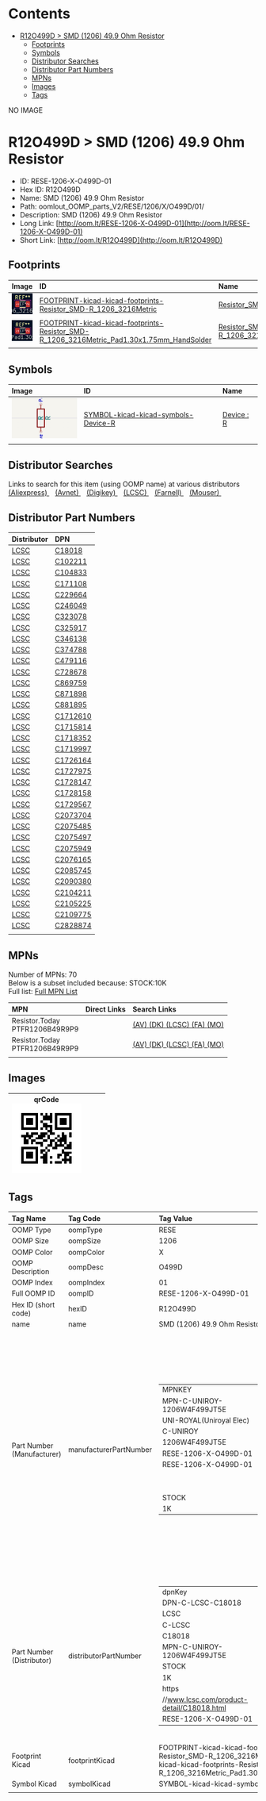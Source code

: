 



Contents
========

* [R12O499D > SMD (1206) 49.9 Ohm Resistor](#r12o499d--smd-1206-499-ohm-resistor)
	* [Footprints](#footprints)
	* [Symbols](#symbols)
	* [Distributor Searches](#distributor-searches)
	* [Distributor Part Numbers](#distributor-part-numbers)
	* [MPNs](#mpns)
	* [Images](#images)
	* [Tags](#tags)
  
NO IMAGE  
# R12O499D > SMD (1206) 49.9 Ohm Resistor

- ID: RESE-1206-X-O499D-01
- Hex ID: R12O499D
- Name: SMD (1206) 49.9 Ohm Resistor
- Path: oomlout_OOMP_parts_V2/RESE/1206/X/O499D/01/
- Description: SMD (1206) 49.9 Ohm Resistor
- Long Link: [http://oom.lt/RESE-1206-X-O499D-01](http://oom.lt/RESE-1206-X-O499D-01)
- Short Link: [http://oom.lt/R12O499D](http://oom.lt/R12O499D)

## Footprints
  

|Image|ID|Name|
| :--- | :--- | :--- |
|[![](https://raw.githubusercontent.com/oomlout/oomlout_OOMP_eda_V2/main/FOOTPRINT/kicad/kicad-footprints/Resistor_SMD/R_1206_3216Metric/image_140.png)](https://github.com/oomlout/oomlout_OOMP_eda_V2/tree/main/FOOTPRINT/kicad/kicad-footprints/Resistor_SMD/R_1206_3216Metric/)|[FOOTPRINT-kicad-kicad-footprints-Resistor_SMD-R_1206_3216Metric](https://github.com/oomlout/oomlout_OOMP_eda_V2/tree/main/FOOTPRINT/kicad/kicad-footprints/Resistor_SMD/R_1206_3216Metric/)|[Resistor_SMD : R_1206_3216Metric](https://github.com/oomlout/oomlout_OOMP_eda_V2/tree/main/FOOTPRINT/kicad/kicad-footprints/Resistor_SMD/R_1206_3216Metric/)|
|[![](https://raw.githubusercontent.com/oomlout/oomlout_OOMP_eda_V2/main/FOOTPRINT/kicad/kicad-footprints/Resistor_SMD/R_1206_3216Metric_Pad1.30x1.75mm_HandSolder/image_140.png)](https://github.com/oomlout/oomlout_OOMP_eda_V2/tree/main/FOOTPRINT/kicad/kicad-footprints/Resistor_SMD/R_1206_3216Metric_Pad1.30x1.75mm_HandSolder/)|[FOOTPRINT-kicad-kicad-footprints-Resistor_SMD-R_1206_3216Metric_Pad1.30x1.75mm_HandSolder](https://github.com/oomlout/oomlout_OOMP_eda_V2/tree/main/FOOTPRINT/kicad/kicad-footprints/Resistor_SMD/R_1206_3216Metric_Pad1.30x1.75mm_HandSolder/)|[Resistor_SMD : R_1206_3216Metric_Pad1.30x1.75mm_HandSolder](https://github.com/oomlout/oomlout_OOMP_eda_V2/tree/main/FOOTPRINT/kicad/kicad-footprints/Resistor_SMD/R_1206_3216Metric_Pad1.30x1.75mm_HandSolder/)|
||||

## Symbols
  

|Image|ID|Name|
| :--- | :--- | :--- |
|[![](https://raw.githubusercontent.com/oomlout/oomlout_OOMP_eda_V2/main/SYMBOL/kicad/kicad-symbols/Device/R/image_140.png)](https://github.com/oomlout/oomlout_OOMP_eda_V2/tree/main/SYMBOL/kicad/kicad-symbols/Device/R/)|[SYMBOL-kicad-kicad-symbols-Device-R](https://github.com/oomlout/oomlout_OOMP_eda_V2/tree/main/SYMBOL/kicad/kicad-symbols/Device/R/)|[Device : R](https://github.com/oomlout/oomlout_OOMP_eda_V2/tree/main/SYMBOL/kicad/kicad-symbols/Device/R/)|
||||

## Distributor Searches
  
Links to search for this item (using OOMP name) at various distributors  
[(Aliexpress) ](https://www.aliexpress.com/wholesale?SearchText=1117SMD+1206+49.9+Ohm+Resistor)&nbsp;&nbsp;&nbsp;[(Avnet) ](https://www.avnet.com/shop/us/search/SMD+1206+49.9+Ohm+Resistor)&nbsp;&nbsp;&nbsp;[(Digikey) ](https://www.digikey.co.uk/en/products/result?s=SMD+1206+49.9+Ohm+Resistor)&nbsp;&nbsp;&nbsp;[(LCSC) ](https://www.lcsc.com/search?q=SMD+1206+49.9+Ohm+Resistor)&nbsp;&nbsp;&nbsp;[(Farnell) ](https://uk.farnell.com/search?st=SMD+1206+49.9+Ohm+Resistor)&nbsp;&nbsp;&nbsp;[(Mouser) ](https://www.mouser.com/c/?q=SMD+1206+49.9+Ohm+Resistor)&nbsp;&nbsp;&nbsp;
## Distributor Part Numbers
  

|Distributor|DPN|
| :--- | :--- |
|[LCSC](https://www.lcsc.com/product-detail/C18018.html)|[C18018](https://www.lcsc.com/product-detail/C18018.html)|
|[LCSC](https://www.lcsc.com/product-detail/C102211.html)|[C102211](https://www.lcsc.com/product-detail/C102211.html)|
|[LCSC](https://www.lcsc.com/product-detail/C104833.html)|[C104833](https://www.lcsc.com/product-detail/C104833.html)|
|[LCSC](https://www.lcsc.com/product-detail/C171108.html)|[C171108](https://www.lcsc.com/product-detail/C171108.html)|
|[LCSC](https://www.lcsc.com/product-detail/C229664.html)|[C229664](https://www.lcsc.com/product-detail/C229664.html)|
|[LCSC](https://www.lcsc.com/product-detail/C246049.html)|[C246049](https://www.lcsc.com/product-detail/C246049.html)|
|[LCSC](https://www.lcsc.com/product-detail/C323078.html)|[C323078](https://www.lcsc.com/product-detail/C323078.html)|
|[LCSC](https://www.lcsc.com/product-detail/C325917.html)|[C325917](https://www.lcsc.com/product-detail/C325917.html)|
|[LCSC](https://www.lcsc.com/product-detail/C346138.html)|[C346138](https://www.lcsc.com/product-detail/C346138.html)|
|[LCSC](https://www.lcsc.com/product-detail/C374788.html)|[C374788](https://www.lcsc.com/product-detail/C374788.html)|
|[LCSC](https://www.lcsc.com/product-detail/C479116.html)|[C479116](https://www.lcsc.com/product-detail/C479116.html)|
|[LCSC](https://www.lcsc.com/product-detail/C728678.html)|[C728678](https://www.lcsc.com/product-detail/C728678.html)|
|[LCSC](https://www.lcsc.com/product-detail/C869759.html)|[C869759](https://www.lcsc.com/product-detail/C869759.html)|
|[LCSC](https://www.lcsc.com/product-detail/C871898.html)|[C871898](https://www.lcsc.com/product-detail/C871898.html)|
|[LCSC](https://www.lcsc.com/product-detail/C881895.html)|[C881895](https://www.lcsc.com/product-detail/C881895.html)|
|[LCSC](https://www.lcsc.com/product-detail/C1712610.html)|[C1712610](https://www.lcsc.com/product-detail/C1712610.html)|
|[LCSC](https://www.lcsc.com/product-detail/C1715814.html)|[C1715814](https://www.lcsc.com/product-detail/C1715814.html)|
|[LCSC](https://www.lcsc.com/product-detail/C1718352.html)|[C1718352](https://www.lcsc.com/product-detail/C1718352.html)|
|[LCSC](https://www.lcsc.com/product-detail/C1719997.html)|[C1719997](https://www.lcsc.com/product-detail/C1719997.html)|
|[LCSC](https://www.lcsc.com/product-detail/C1726164.html)|[C1726164](https://www.lcsc.com/product-detail/C1726164.html)|
|[LCSC](https://www.lcsc.com/product-detail/C1727975.html)|[C1727975](https://www.lcsc.com/product-detail/C1727975.html)|
|[LCSC](https://www.lcsc.com/product-detail/C1728147.html)|[C1728147](https://www.lcsc.com/product-detail/C1728147.html)|
|[LCSC](https://www.lcsc.com/product-detail/C1728158.html)|[C1728158](https://www.lcsc.com/product-detail/C1728158.html)|
|[LCSC](https://www.lcsc.com/product-detail/C1729567.html)|[C1729567](https://www.lcsc.com/product-detail/C1729567.html)|
|[LCSC](https://www.lcsc.com/product-detail/C2073704.html)|[C2073704](https://www.lcsc.com/product-detail/C2073704.html)|
|[LCSC](https://www.lcsc.com/product-detail/C2075485.html)|[C2075485](https://www.lcsc.com/product-detail/C2075485.html)|
|[LCSC](https://www.lcsc.com/product-detail/C2075497.html)|[C2075497](https://www.lcsc.com/product-detail/C2075497.html)|
|[LCSC](https://www.lcsc.com/product-detail/C2075949.html)|[C2075949](https://www.lcsc.com/product-detail/C2075949.html)|
|[LCSC](https://www.lcsc.com/product-detail/C2076165.html)|[C2076165](https://www.lcsc.com/product-detail/C2076165.html)|
|[LCSC](https://www.lcsc.com/product-detail/C2085745.html)|[C2085745](https://www.lcsc.com/product-detail/C2085745.html)|
|[LCSC](https://www.lcsc.com/product-detail/C2090380.html)|[C2090380](https://www.lcsc.com/product-detail/C2090380.html)|
|[LCSC](https://www.lcsc.com/product-detail/C2104211.html)|[C2104211](https://www.lcsc.com/product-detail/C2104211.html)|
|[LCSC](https://www.lcsc.com/product-detail/C2105225.html)|[C2105225](https://www.lcsc.com/product-detail/C2105225.html)|
|[LCSC](https://www.lcsc.com/product-detail/C2109775.html)|[C2109775](https://www.lcsc.com/product-detail/C2109775.html)|
|[LCSC](https://www.lcsc.com/product-detail/C2828874.html)|[C2828874](https://www.lcsc.com/product-detail/C2828874.html)|
|||

## MPNs
  
Number of MPNs: 70<br>Below is a subset included because: STOCK:10K <br>Full list: [Full MPN List](MPNLIST.md)  

|MPN|Direct Links|Search Links|
| :--- | :--- | :--- |
|Resistor.Today<br>PTFR1206B49R9P9||[(AV) ](https://www.avnet.com/shop/us/search/PTFR1206B49R9P9)[(DK) ](https://www.digikey.co.uk/products/en?keywords=PTFR1206B49R9P9)[(LCSC) ](https://www.lcsc.com/search?q=PTFR1206B49R9P9)[(FA) ](https://uk.farnell.com/search?st=PTFR1206B49R9P9)[(MO) ](https://www.mouser.com/c/?q=PTFR1206B49R9P9)|
|Resistor.Today<br>PTFR1206B49R9P9||[(AV) ](https://www.avnet.com/shop/us/search/PTFR1206B49R9P9)[(DK) ](https://www.digikey.co.uk/products/en?keywords=PTFR1206B49R9P9)[(LCSC) ](https://www.lcsc.com/search?q=PTFR1206B49R9P9)[(FA) ](https://uk.farnell.com/search?st=PTFR1206B49R9P9)[(MO) ](https://www.mouser.com/c/?q=PTFR1206B49R9P9)|
||||

## Images
  

|qrCode<br>[![](https://raw.githubusercontent.com/oomlout/oomlout_OOMP_parts_V2/main/RESE/1206/X/O499D/01/qrCode_140.png)](https://github.com/oomlout/oomlout_OOMP_parts_V2/tree/main/RESE/1206/X/O499D/01/qrCode.png)||||
| :---: | :---: | :---: | :---: |

## Tags
  

|Tag Name|Tag Code|Tag Value|
| :--- | :--- | :--- |
|OOMP Type|oompType|RESE|
|OOMP Size|oompSize|1206|
|OOMP Color|oompColor|X|
|OOMP Description|oompDesc|O499D|
|OOMP Index|oompIndex|01|
|Full OOMP ID|oompID|RESE-1206-X-O499D-01|
|Hex ID (short code)|hexID|R12O499D|
|name|name|SMD (1206) 49.9 Ohm Resistor|
|Part Number (Manufacturer)|manufacturerPartNumber|<table><tr><td>MPNKEY</td></tr><tr><td> MPN-C-UNIROY-1206W4F499JT5E</td><td> MANUFACTURER</td></tr><tr><td> UNI-ROYAL(Uniroyal Elec)</td><td> MANUCODE</td></tr><tr><td> C-UNIROY</td><td> MPN</td></tr><tr><td> 1206W4F499JT5E</td><td> OOMPIDPARTIAL</td></tr><tr><td> RESE-1206-X-O499D-01</td><td> OOMPID</td></tr><tr><td> RESE-1206-X-O499D-01</td><td> LINK</td></tr><tr><td> </td><td> DESCRIPTION</td></tr><tr><td> </td><td> TAGS</td></tr><tr><td> STOCK</td></tr><tr><td>1K</td></tr></table></td><td> <table><tr><td>MPNKEY</td></tr><tr><td> MPN-C-LIZELE-CR1206F449R9G</td><td> MANUFACTURER</td></tr><tr><td> LIZ Elec</td><td> MANUCODE</td></tr><tr><td> C-LIZELE</td><td> MPN</td></tr><tr><td> CR1206F449R9G</td><td> OOMPIDPARTIAL</td></tr><tr><td> RESE-1206-X-O499D-01</td><td> OOMPID</td></tr><tr><td> RESE-1206-X-O499D-01</td><td> LINK</td></tr><tr><td> </td><td> DESCRIPTION</td></tr><tr><td> </td><td> TAGS</td></tr><tr><td> </td></tr></table></td><td> <table><tr><td>MPNKEY</td></tr><tr><td> MPN-C-RALEC-RTT0649R9FTP</td><td> MANUFACTURER</td></tr><tr><td> RALEC</td><td> MANUCODE</td></tr><tr><td> C-RALEC</td><td> MPN</td></tr><tr><td> RTT0649R9FTP</td><td> OOMPIDPARTIAL</td></tr><tr><td> RESE-1206-X-O499D-01</td><td> OOMPID</td></tr><tr><td> RESE-1206-X-O499D-01</td><td> LINK</td></tr><tr><td> </td><td> DESCRIPTION</td></tr><tr><td> </td><td> TAGS</td></tr><tr><td> </td></tr></table></td><td> <table><tr><td>MPNKEY</td></tr><tr><td> MPN-C-WALSIN-WR12X49R9FTL</td><td> MANUFACTURER</td></tr><tr><td> Walsin Tech Corp</td><td> MANUCODE</td></tr><tr><td> C-WALSIN</td><td> MPN</td></tr><tr><td> WR12X49R9FTL</td><td> OOMPIDPARTIAL</td></tr><tr><td> RESE-1206-X-O499D-01</td><td> OOMPID</td></tr><tr><td> RESE-1206-X-O499D-01</td><td> LINK</td></tr><tr><td> </td><td> DESCRIPTION</td></tr><tr><td> </td><td> TAGS</td></tr><tr><td> STOCK</td></tr><tr><td>1K</td></tr></table></td><td> <table><tr><td>MPNKEY</td></tr><tr><td> MPN-C-YAGEO-AC1206FR-0749R9L</td><td> MANUFACTURER</td></tr><tr><td> YAGEO</td><td> MANUCODE</td></tr><tr><td> C-YAGEO</td><td> MPN</td></tr><tr><td> AC1206FR-0749R9L</td><td> OOMPIDPARTIAL</td></tr><tr><td> RESE-1206-X-O499D-01</td><td> OOMPID</td></tr><tr><td> RESE-1206-X-O499D-01</td><td> LINK</td></tr><tr><td> </td><td> DESCRIPTION</td></tr><tr><td> </td><td> TAGS</td></tr><tr><td> STOCK</td></tr><tr><td>1K</td></tr></table></td><td> <table><tr><td>MPNKEY</td></tr><tr><td> MPN-C-YAGEO-RC1206FR-0749R9L</td><td> MANUFACTURER</td></tr><tr><td> YAGEO</td><td> MANUCODE</td></tr><tr><td> C-YAGEO</td><td> MPN</td></tr><tr><td> RC1206FR-0749R9L</td><td> OOMPIDPARTIAL</td></tr><tr><td> RESE-1206-X-O499D-01</td><td> OOMPID</td></tr><tr><td> RESE-1206-X-O499D-01</td><td> LINK</td></tr><tr><td> </td><td> DESCRIPTION</td></tr><tr><td> </td><td> TAGS</td></tr><tr><td> STOCK</td></tr><tr><td>1K</td></tr></table></td><td> <table><tr><td>MPNKEY</td></tr><tr><td> MPN-C-FHGUAN-RS-06K49R9FT</td><td> MANUFACTURER</td></tr><tr><td> FH (Guangdong Fenghua Advanced Tech)</td><td> MANUCODE</td></tr><tr><td> C-FHGUAN</td><td> MPN</td></tr><tr><td> RS-06K49R9FT</td><td> OOMPIDPARTIAL</td></tr><tr><td> RESE-1206-X-O499D-01</td><td> OOMPID</td></tr><tr><td> RESE-1206-X-O499D-01</td><td> LINK</td></tr><tr><td> </td><td> DESCRIPTION</td></tr><tr><td> </td><td> TAGS</td></tr><tr><td> STOCK</td></tr><tr><td>1K</td></tr></table></td><td> <table><tr><td>MPNKEY</td></tr><tr><td> MPN-C-TYOHM-RMC120649.91%N</td><td> MANUFACTURER</td></tr><tr><td> TyoHM</td><td> MANUCODE</td></tr><tr><td> C-TYOHM</td><td> MPN</td></tr><tr><td> RMC120649.91%N</td><td> OOMPIDPARTIAL</td></tr><tr><td> RESE-1206-X-O499D-01</td><td> OOMPID</td></tr><tr><td> RESE-1206-X-O499D-01</td><td> LINK</td></tr><tr><td> </td><td> DESCRIPTION</td></tr><tr><td> </td><td> TAGS</td></tr><tr><td> </td></tr></table></td><td> <table><tr><td>MPNKEY</td></tr><tr><td> MPN-C-KOASPE-RK73H2BTTD49R9F</td><td> MANUFACTURER</td></tr><tr><td> KOA Speer Elec</td><td> MANUCODE</td></tr><tr><td> C-KOASPE</td><td> MPN</td></tr><tr><td> RK73H2BTTD49R9F</td><td> OOMPIDPARTIAL</td></tr><tr><td> RESE-1206-X-O499D-01</td><td> OOMPID</td></tr><tr><td> RESE-1206-X-O499D-01</td><td> LINK</td></tr><tr><td> </td><td> DESCRIPTION</td></tr><tr><td> </td><td> TAGS</td></tr><tr><td> </td></tr></table></td><td> <table><tr><td>MPNKEY</td></tr><tr><td> MPN-C-VIKING-AR06BTCO49R9</td><td> MANUFACTURER</td></tr><tr><td> Viking Tech</td><td> MANUCODE</td></tr><tr><td> C-VIKING</td><td> MPN</td></tr><tr><td> AR06BTCO49R9</td><td> OOMPIDPARTIAL</td></tr><tr><td> RESE-1206-X-O499D-01</td><td> OOMPID</td></tr><tr><td> RESE-1206-X-O499D-01</td><td> LINK</td></tr><tr><td> </td><td> DESCRIPTION</td></tr><tr><td> </td><td> TAGS</td></tr><tr><td> </td></tr></table></td><td> <table><tr><td>MPNKEY</td></tr><tr><td> MPN-C-RESIST-PTFR1206B49R9P9</td><td> MANUFACTURER</td></tr><tr><td> Resistor.Today</td><td> MANUCODE</td></tr><tr><td> C-RESIST</td><td> MPN</td></tr><tr><td> PTFR1206B49R9P9</td><td> OOMPIDPARTIAL</td></tr><tr><td> RESE-1206-X-O499D-01</td><td> OOMPID</td></tr><tr><td> RESE-1206-X-O499D-01</td><td> LINK</td></tr><tr><td> </td><td> DESCRIPTION</td></tr><tr><td> </td><td> TAGS</td></tr><tr><td> STOCK</td></tr><tr><td>10K</td></tr></table></td><td> <table><tr><td>MPNKEY</td></tr><tr><td> MPN-C-YAGEO-RT1206BRE0749R9L</td><td> MANUFACTURER</td></tr><tr><td> YAGEO</td><td> MANUCODE</td></tr><tr><td> C-YAGEO</td><td> MPN</td></tr><tr><td> RT1206BRE0749R9L</td><td> OOMPIDPARTIAL</td></tr><tr><td> RESE-1206-X-O499D-01</td><td> OOMPID</td></tr><tr><td> RESE-1206-X-O499D-01</td><td> LINK</td></tr><tr><td> </td><td> DESCRIPTION</td></tr><tr><td> </td><td> TAGS</td></tr><tr><td> </td></tr></table></td><td> <table><tr><td>MPNKEY</td></tr><tr><td> MPN-C-YAGEO-RT1206BRB0749R9L</td><td> MANUFACTURER</td></tr><tr><td> YAGEO</td><td> MANUCODE</td></tr><tr><td> C-YAGEO</td><td> MPN</td></tr><tr><td> RT1206BRB0749R9L</td><td> OOMPIDPARTIAL</td></tr><tr><td> RESE-1206-X-O499D-01</td><td> OOMPID</td></tr><tr><td> RESE-1206-X-O499D-01</td><td> LINK</td></tr><tr><td> </td><td> DESCRIPTION</td></tr><tr><td> </td><td> TAGS</td></tr><tr><td> </td></tr></table></td><td> <table><tr><td>MPNKEY</td></tr><tr><td> MPN-C-YAGEO-RT1206DRD0749R9L</td><td> MANUFACTURER</td></tr><tr><td> YAGEO</td><td> MANUCODE</td></tr><tr><td> C-YAGEO</td><td> MPN</td></tr><tr><td> RT1206DRD0749R9L</td><td> OOMPIDPARTIAL</td></tr><tr><td> RESE-1206-X-O499D-01</td><td> OOMPID</td></tr><tr><td> RESE-1206-X-O499D-01</td><td> LINK</td></tr><tr><td> </td><td> DESCRIPTION</td></tr><tr><td> </td><td> TAGS</td></tr><tr><td> </td></tr></table></td><td> <table><tr><td>MPNKEY</td></tr><tr><td> MPN-C-VIKING-ARG06FTC49R9</td><td> MANUFACTURER</td></tr><tr><td> Viking Tech</td><td> MANUCODE</td></tr><tr><td> C-VIKING</td><td> MPN</td></tr><tr><td> ARG06FTC49R9</td><td> OOMPIDPARTIAL</td></tr><tr><td> RESE-1206-X-O499D-01</td><td> OOMPID</td></tr><tr><td> RESE-1206-X-O499D-01</td><td> LINK</td></tr><tr><td> </td><td> DESCRIPTION</td></tr><tr><td> </td><td> TAGS</td></tr><tr><td> </td></tr></table></td><td> <table><tr><td>MPNKEY</td></tr><tr><td> MPN-C-VISHAY-TNPW120649R9FHEA</td><td> MANUFACTURER</td></tr><tr><td> Vishay Intertech</td><td> MANUCODE</td></tr><tr><td> C-VISHAY</td><td> MPN</td></tr><tr><td> TNPW120649R9FHEA</td><td> OOMPIDPARTIAL</td></tr><tr><td> RESE-1206-X-O499D-01</td><td> OOMPID</td></tr><tr><td> RESE-1206-X-O499D-01</td><td> LINK</td></tr><tr><td> </td><td> DESCRIPTION</td></tr><tr><td> </td><td> TAGS</td></tr><tr><td> </td></tr></table></td><td> <table><tr><td>MPNKEY</td></tr><tr><td> MPN-C-SUSUMU-PRG3216P-49R9-B-T5</td><td> MANUFACTURER</td></tr><tr><td> SUSUMU</td><td> MANUCODE</td></tr><tr><td> C-SUSUMU</td><td> MPN</td></tr><tr><td> PRG3216P-49R9-B-T5</td><td> OOMPIDPARTIAL</td></tr><tr><td> RESE-1206-X-O499D-01</td><td> OOMPID</td></tr><tr><td> RESE-1206-X-O499D-01</td><td> LINK</td></tr><tr><td> </td><td> DESCRIPTION</td></tr><tr><td> </td><td> TAGS</td></tr><tr><td> </td></tr></table></td><td> <table><tr><td>MPNKEY</td></tr><tr><td> MPN-C-VISHAY-MCA12060D4999BP100</td><td> MANUFACTURER</td></tr><tr><td> Vishay Intertech</td><td> MANUCODE</td></tr><tr><td> C-VISHAY</td><td> MPN</td></tr><tr><td> MCA12060D4999BP100</td><td> OOMPIDPARTIAL</td></tr><tr><td> RESE-1206-X-O499D-01</td><td> OOMPID</td></tr><tr><td> RESE-1206-X-O499D-01</td><td> LINK</td></tr><tr><td> </td><td> DESCRIPTION</td></tr><tr><td> </td><td> TAGS</td></tr><tr><td> </td></tr></table></td><td> <table><tr><td>MPNKEY</td></tr><tr><td> MPN-C-SUSUMU-HRG3216P-49R9-D-T5</td><td> MANUFACTURER</td></tr><tr><td> SUSUMU</td><td> MANUCODE</td></tr><tr><td> C-SUSUMU</td><td> MPN</td></tr><tr><td> HRG3216P-49R9-D-T5</td><td> OOMPIDPARTIAL</td></tr><tr><td> RESE-1206-X-O499D-01</td><td> OOMPID</td></tr><tr><td> RESE-1206-X-O499D-01</td><td> LINK</td></tr><tr><td> </td><td> DESCRIPTION</td></tr><tr><td> </td><td> TAGS</td></tr><tr><td> </td></tr></table></td><td> <table><tr><td>MPNKEY</td></tr><tr><td> MPN-C-VISHAY-TNPW120649R9BHEA</td><td> MANUFACTURER</td></tr><tr><td> Vishay Intertech</td><td> MANUCODE</td></tr><tr><td> C-VISHAY</td><td> MPN</td></tr><tr><td> TNPW120649R9BHEA</td><td> OOMPIDPARTIAL</td></tr><tr><td> RESE-1206-X-O499D-01</td><td> OOMPID</td></tr><tr><td> RESE-1206-X-O499D-01</td><td> LINK</td></tr><tr><td> </td><td> DESCRIPTION</td></tr><tr><td> </td><td> TAGS</td></tr><tr><td> </td></tr></table></td><td> <table><tr><td>MPNKEY</td></tr><tr><td> MPN-C-TECONN-RP73D2B49R9BTDF</td><td> MANUFACTURER</td></tr><tr><td> TE Connectivity</td><td> MANUCODE</td></tr><tr><td> C-TECONN</td><td> MPN</td></tr><tr><td> RP73D2B49R9BTDF</td><td> OOMPIDPARTIAL</td></tr><tr><td> RESE-1206-X-O499D-01</td><td> OOMPID</td></tr><tr><td> RESE-1206-X-O499D-01</td><td> LINK</td></tr><tr><td> </td><td> DESCRIPTION</td></tr><tr><td> </td><td> TAGS</td></tr><tr><td> </td></tr></table></td><td> <table><tr><td>MPNKEY</td></tr><tr><td> MPN-C-VISHAY-TNPW120649R9BYEA</td><td> MANUFACTURER</td></tr><tr><td> Vishay Intertech</td><td> MANUCODE</td></tr><tr><td> C-VISHAY</td><td> MPN</td></tr><tr><td> TNPW120649R9BYEA</td><td> OOMPIDPARTIAL</td></tr><tr><td> RESE-1206-X-O499D-01</td><td> OOMPID</td></tr><tr><td> RESE-1206-X-O499D-01</td><td> LINK</td></tr><tr><td> </td><td> DESCRIPTION</td></tr><tr><td> </td><td> TAGS</td></tr><tr><td> </td></tr></table></td><td> <table><tr><td>MPNKEY</td></tr><tr><td> MPN-C-VISHAY-TNPW120649R9BXEA</td><td> MANUFACTURER</td></tr><tr><td> Vishay Intertech</td><td> MANUCODE</td></tr><tr><td> C-VISHAY</td><td> MPN</td></tr><tr><td> TNPW120649R9BXEA</td><td> OOMPIDPARTIAL</td></tr><tr><td> RESE-1206-X-O499D-01</td><td> OOMPID</td></tr><tr><td> RESE-1206-X-O499D-01</td><td> LINK</td></tr><tr><td> </td><td> DESCRIPTION</td></tr><tr><td> </td><td> TAGS</td></tr><tr><td> </td></tr></table></td><td> <table><tr><td>MPNKEY</td></tr><tr><td> MPN-C-VISHAY-TNPW120649R9BETA</td><td> MANUFACTURER</td></tr><tr><td> Vishay Intertech</td><td> MANUCODE</td></tr><tr><td> C-VISHAY</td><td> MPN</td></tr><tr><td> TNPW120649R9BETA</td><td> OOMPIDPARTIAL</td></tr><tr><td> RESE-1206-X-O499D-01</td><td> OOMPID</td></tr><tr><td> RESE-1206-X-O499D-01</td><td> LINK</td></tr><tr><td> </td><td> DESCRIPTION</td></tr><tr><td> </td><td> TAGS</td></tr><tr><td> </td></tr></table></td><td> <table><tr><td>MPNKEY</td></tr><tr><td> MPN-C-VISHAY-PHP01206E49R9BST5</td><td> MANUFACTURER</td></tr><tr><td> Vishay Intertech</td><td> MANUCODE</td></tr><tr><td> C-VISHAY</td><td> MPN</td></tr><tr><td> PHP01206E49R9BST5</td><td> OOMPIDPARTIAL</td></tr><tr><td> RESE-1206-X-O499D-01</td><td> OOMPID</td></tr><tr><td> RESE-1206-X-O499D-01</td><td> LINK</td></tr><tr><td> </td><td> DESCRIPTION</td></tr><tr><td> </td><td> TAGS</td></tr><tr><td> </td></tr></table></td><td> <table><tr><td>MPNKEY</td></tr><tr><td> MPN-C-PANASO-ERA-8AEB49R9V</td><td> MANUFACTURER</td></tr><tr><td> PANASONIC</td><td> MANUCODE</td></tr><tr><td> C-PANASO</td><td> MPN</td></tr><tr><td> ERA-8AEB49R9V</td><td> OOMPIDPARTIAL</td></tr><tr><td> RESE-1206-X-O499D-01</td><td> OOMPID</td></tr><tr><td> RESE-1206-X-O499D-01</td><td> LINK</td></tr><tr><td> </td><td> DESCRIPTION</td></tr><tr><td> </td><td> TAGS</td></tr><tr><td> </td></tr></table></td><td> <table><tr><td>MPNKEY</td></tr><tr><td> MPN-C-SUSUMU-RG3216P-49R9-B-T1</td><td> MANUFACTURER</td></tr><tr><td> SUSUMU</td><td> MANUCODE</td></tr><tr><td> C-SUSUMU</td><td> MPN</td></tr><tr><td> RG3216P-49R9-B-T1</td><td> OOMPIDPARTIAL</td></tr><tr><td> RESE-1206-X-O499D-01</td><td> OOMPID</td></tr><tr><td> RESE-1206-X-O499D-01</td><td> LINK</td></tr><tr><td> </td><td> DESCRIPTION</td></tr><tr><td> </td><td> TAGS</td></tr><tr><td> </td></tr></table></td><td> <table><tr><td>MPNKEY</td></tr><tr><td> MPN-C-VISHAY-TNPW120649R9BEEA</td><td> MANUFACTURER</td></tr><tr><td> Vishay Intertech</td><td> MANUCODE</td></tr><tr><td> C-VISHAY</td><td> MPN</td></tr><tr><td> TNPW120649R9BEEA</td><td> OOMPIDPARTIAL</td></tr><tr><td> RESE-1206-X-O499D-01</td><td> OOMPID</td></tr><tr><td> RESE-1206-X-O499D-01</td><td> LINK</td></tr><tr><td> </td><td> DESCRIPTION</td></tr><tr><td> </td><td> TAGS</td></tr><tr><td> </td></tr></table></td><td> <table><tr><td>MPNKEY</td></tr><tr><td> MPN-C-VISHAY-PAT1206E49R9BST1</td><td> MANUFACTURER</td></tr><tr><td> Vishay Intertech</td><td> MANUCODE</td></tr><tr><td> C-VISHAY</td><td> MPN</td></tr><tr><td> PAT1206E49R9BST1</td><td> OOMPIDPARTIAL</td></tr><tr><td> RESE-1206-X-O499D-01</td><td> OOMPID</td></tr><tr><td> RESE-1206-X-O499D-01</td><td> LINK</td></tr><tr><td> </td><td> DESCRIPTION</td></tr><tr><td> </td><td> TAGS</td></tr><tr><td> </td></tr></table></td><td> <table><tr><td>MPNKEY</td></tr><tr><td> MPN-C-BOURNS-CR1206-FX-49R9ELF</td><td> MANUFACTURER</td></tr><tr><td> BOURNS</td><td> MANUCODE</td></tr><tr><td> C-BOURNS</td><td> MPN</td></tr><tr><td> CR1206-FX-49R9ELF</td><td> OOMPIDPARTIAL</td></tr><tr><td> RESE-1206-X-O499D-01</td><td> OOMPID</td></tr><tr><td> RESE-1206-X-O499D-01</td><td> LINK</td></tr><tr><td> </td><td> DESCRIPTION</td></tr><tr><td> </td><td> TAGS</td></tr><tr><td> </td></tr></table></td><td> <table><tr><td>MPNKEY</td></tr><tr><td> MPN-C-VISHAY-PCNM1206E49R9BST5</td><td> MANUFACTURER</td></tr><tr><td> Vishay Intertech</td><td> MANUCODE</td></tr><tr><td> C-VISHAY</td><td> MPN</td></tr><tr><td> PCNM1206E49R9BST5</td><td> OOMPIDPARTIAL</td></tr><tr><td> RESE-1206-X-O499D-01</td><td> OOMPID</td></tr><tr><td> RESE-1206-X-O499D-01</td><td> LINK</td></tr><tr><td> </td><td> DESCRIPTION</td></tr><tr><td> </td><td> TAGS</td></tr><tr><td> </td></tr></table></td><td> <table><tr><td>MPNKEY</td></tr><tr><td> MPN-C-YAGEO-RT1206FRD0749R9L</td><td> MANUFACTURER</td></tr><tr><td> YAGEO</td><td> MANUCODE</td></tr><tr><td> C-YAGEO</td><td> MPN</td></tr><tr><td> RT1206FRD0749R9L</td><td> OOMPIDPARTIAL</td></tr><tr><td> RESE-1206-X-O499D-01</td><td> OOMPID</td></tr><tr><td> RESE-1206-X-O499D-01</td><td> LINK</td></tr><tr><td> </td><td> DESCRIPTION</td></tr><tr><td> </td><td> TAGS</td></tr><tr><td> </td></tr></table></td><td> <table><tr><td>MPNKEY</td></tr><tr><td> MPN-C-ROHMSE-ESR18EZPF49R9</td><td> MANUFACTURER</td></tr><tr><td> ROHM Semicon</td><td> MANUCODE</td></tr><tr><td> C-ROHMSE</td><td> MPN</td></tr><tr><td> ESR18EZPF49R9</td><td> OOMPIDPARTIAL</td></tr><tr><td> RESE-1206-X-O499D-01</td><td> OOMPID</td></tr><tr><td> RESE-1206-X-O499D-01</td><td> LINK</td></tr><tr><td> </td><td> DESCRIPTION</td></tr><tr><td> </td><td> TAGS</td></tr><tr><td> </td></tr></table></td><td> <table><tr><td>MPNKEY</td></tr><tr><td> MPN-C-TECONN-CRGH1206F49R9</td><td> MANUFACTURER</td></tr><tr><td> TE Connectivity</td><td> MANUCODE</td></tr><tr><td> C-TECONN</td><td> MPN</td></tr><tr><td> CRGH1206F49R9</td><td> OOMPIDPARTIAL</td></tr><tr><td> RESE-1206-X-O499D-01</td><td> OOMPID</td></tr><tr><td> RESE-1206-X-O499D-01</td><td> LINK</td></tr><tr><td> </td><td> DESCRIPTION</td></tr><tr><td> </td><td> TAGS</td></tr><tr><td> </td></tr></table></td><td> <table><tr><td>MPNKEY</td></tr><tr><td> MPN-C-VIKING-ARG06BTC49R9</td><td> MANUFACTURER</td></tr><tr><td> Viking Tech</td><td> MANUCODE</td></tr><tr><td> C-VIKING</td><td> MPN</td></tr><tr><td> ARG06BTC49R9</td><td> OOMPIDPARTIAL</td></tr><tr><td> RESE-1206-X-O499D-01</td><td> OOMPID</td></tr><tr><td> RESE-1206-X-O499D-01</td><td> LINK</td></tr><tr><td> </td><td> DESCRIPTION</td></tr><tr><td> </td><td> TAGS</td></tr><tr><td> STOCK</td></tr><tr><td>1K</td></tr></table></td><td> <table><tr><td>MPNKEY</td></tr><tr><td> MPN-C-UNIROY-1206W4F499JT5E</td><td> MANUFACTURER</td></tr><tr><td> UNI-ROYAL(Uniroyal Elec)</td><td> MANUCODE</td></tr><tr><td> C-UNIROY</td><td> MPN</td></tr><tr><td> 1206W4F499JT5E</td><td> OOMPIDPARTIAL</td></tr><tr><td> RESE-1206-X-O499D-01</td><td> OOMPID</td></tr><tr><td> RESE-1206-X-O499D-01</td><td> LINK</td></tr><tr><td> </td><td> DESCRIPTION</td></tr><tr><td> </td><td> TAGS</td></tr><tr><td> STOCK</td></tr><tr><td>1K</td></tr></table></td><td> <table><tr><td>MPNKEY</td></tr><tr><td> MPN-C-LIZELE-CR1206F449R9G</td><td> MANUFACTURER</td></tr><tr><td> LIZ Elec</td><td> MANUCODE</td></tr><tr><td> C-LIZELE</td><td> MPN</td></tr><tr><td> CR1206F449R9G</td><td> OOMPIDPARTIAL</td></tr><tr><td> RESE-1206-X-O499D-01</td><td> OOMPID</td></tr><tr><td> RESE-1206-X-O499D-01</td><td> LINK</td></tr><tr><td> </td><td> DESCRIPTION</td></tr><tr><td> </td><td> TAGS</td></tr><tr><td> </td></tr></table></td><td> <table><tr><td>MPNKEY</td></tr><tr><td> MPN-C-RALEC-RTT0649R9FTP</td><td> MANUFACTURER</td></tr><tr><td> RALEC</td><td> MANUCODE</td></tr><tr><td> C-RALEC</td><td> MPN</td></tr><tr><td> RTT0649R9FTP</td><td> OOMPIDPARTIAL</td></tr><tr><td> RESE-1206-X-O499D-01</td><td> OOMPID</td></tr><tr><td> RESE-1206-X-O499D-01</td><td> LINK</td></tr><tr><td> </td><td> DESCRIPTION</td></tr><tr><td> </td><td> TAGS</td></tr><tr><td> </td></tr></table></td><td> <table><tr><td>MPNKEY</td></tr><tr><td> MPN-C-WALSIN-WR12X49R9FTL</td><td> MANUFACTURER</td></tr><tr><td> Walsin Tech Corp</td><td> MANUCODE</td></tr><tr><td> C-WALSIN</td><td> MPN</td></tr><tr><td> WR12X49R9FTL</td><td> OOMPIDPARTIAL</td></tr><tr><td> RESE-1206-X-O499D-01</td><td> OOMPID</td></tr><tr><td> RESE-1206-X-O499D-01</td><td> LINK</td></tr><tr><td> </td><td> DESCRIPTION</td></tr><tr><td> </td><td> TAGS</td></tr><tr><td> STOCK</td></tr><tr><td>1K</td></tr></table></td><td> <table><tr><td>MPNKEY</td></tr><tr><td> MPN-C-YAGEO-AC1206FR-0749R9L</td><td> MANUFACTURER</td></tr><tr><td> YAGEO</td><td> MANUCODE</td></tr><tr><td> C-YAGEO</td><td> MPN</td></tr><tr><td> AC1206FR-0749R9L</td><td> OOMPIDPARTIAL</td></tr><tr><td> RESE-1206-X-O499D-01</td><td> OOMPID</td></tr><tr><td> RESE-1206-X-O499D-01</td><td> LINK</td></tr><tr><td> </td><td> DESCRIPTION</td></tr><tr><td> </td><td> TAGS</td></tr><tr><td> STOCK</td></tr><tr><td>1K</td></tr></table></td><td> <table><tr><td>MPNKEY</td></tr><tr><td> MPN-C-YAGEO-RC1206FR-0749R9L</td><td> MANUFACTURER</td></tr><tr><td> YAGEO</td><td> MANUCODE</td></tr><tr><td> C-YAGEO</td><td> MPN</td></tr><tr><td> RC1206FR-0749R9L</td><td> OOMPIDPARTIAL</td></tr><tr><td> RESE-1206-X-O499D-01</td><td> OOMPID</td></tr><tr><td> RESE-1206-X-O499D-01</td><td> LINK</td></tr><tr><td> </td><td> DESCRIPTION</td></tr><tr><td> </td><td> TAGS</td></tr><tr><td> STOCK</td></tr><tr><td>1K</td></tr></table></td><td> <table><tr><td>MPNKEY</td></tr><tr><td> MPN-C-FHGUAN-RS-06K49R9FT</td><td> MANUFACTURER</td></tr><tr><td> FH (Guangdong Fenghua Advanced Tech)</td><td> MANUCODE</td></tr><tr><td> C-FHGUAN</td><td> MPN</td></tr><tr><td> RS-06K49R9FT</td><td> OOMPIDPARTIAL</td></tr><tr><td> RESE-1206-X-O499D-01</td><td> OOMPID</td></tr><tr><td> RESE-1206-X-O499D-01</td><td> LINK</td></tr><tr><td> </td><td> DESCRIPTION</td></tr><tr><td> </td><td> TAGS</td></tr><tr><td> STOCK</td></tr><tr><td>1K</td></tr></table></td><td> <table><tr><td>MPNKEY</td></tr><tr><td> MPN-C-TYOHM-RMC120649.91%N</td><td> MANUFACTURER</td></tr><tr><td> TyoHM</td><td> MANUCODE</td></tr><tr><td> C-TYOHM</td><td> MPN</td></tr><tr><td> RMC120649.91%N</td><td> OOMPIDPARTIAL</td></tr><tr><td> RESE-1206-X-O499D-01</td><td> OOMPID</td></tr><tr><td> RESE-1206-X-O499D-01</td><td> LINK</td></tr><tr><td> </td><td> DESCRIPTION</td></tr><tr><td> </td><td> TAGS</td></tr><tr><td> </td></tr></table></td><td> <table><tr><td>MPNKEY</td></tr><tr><td> MPN-C-KOASPE-RK73H2BTTD49R9F</td><td> MANUFACTURER</td></tr><tr><td> KOA Speer Elec</td><td> MANUCODE</td></tr><tr><td> C-KOASPE</td><td> MPN</td></tr><tr><td> RK73H2BTTD49R9F</td><td> OOMPIDPARTIAL</td></tr><tr><td> RESE-1206-X-O499D-01</td><td> OOMPID</td></tr><tr><td> RESE-1206-X-O499D-01</td><td> LINK</td></tr><tr><td> </td><td> DESCRIPTION</td></tr><tr><td> </td><td> TAGS</td></tr><tr><td> </td></tr></table></td><td> <table><tr><td>MPNKEY</td></tr><tr><td> MPN-C-VIKING-AR06BTCO49R9</td><td> MANUFACTURER</td></tr><tr><td> Viking Tech</td><td> MANUCODE</td></tr><tr><td> C-VIKING</td><td> MPN</td></tr><tr><td> AR06BTCO49R9</td><td> OOMPIDPARTIAL</td></tr><tr><td> RESE-1206-X-O499D-01</td><td> OOMPID</td></tr><tr><td> RESE-1206-X-O499D-01</td><td> LINK</td></tr><tr><td> </td><td> DESCRIPTION</td></tr><tr><td> </td><td> TAGS</td></tr><tr><td> </td></tr></table></td><td> <table><tr><td>MPNKEY</td></tr><tr><td> MPN-C-RESIST-PTFR1206B49R9P9</td><td> MANUFACTURER</td></tr><tr><td> Resistor.Today</td><td> MANUCODE</td></tr><tr><td> C-RESIST</td><td> MPN</td></tr><tr><td> PTFR1206B49R9P9</td><td> OOMPIDPARTIAL</td></tr><tr><td> RESE-1206-X-O499D-01</td><td> OOMPID</td></tr><tr><td> RESE-1206-X-O499D-01</td><td> LINK</td></tr><tr><td> </td><td> DESCRIPTION</td></tr><tr><td> </td><td> TAGS</td></tr><tr><td> STOCK</td></tr><tr><td>10K</td></tr></table></td><td> <table><tr><td>MPNKEY</td></tr><tr><td> MPN-C-YAGEO-RT1206BRE0749R9L</td><td> MANUFACTURER</td></tr><tr><td> YAGEO</td><td> MANUCODE</td></tr><tr><td> C-YAGEO</td><td> MPN</td></tr><tr><td> RT1206BRE0749R9L</td><td> OOMPIDPARTIAL</td></tr><tr><td> RESE-1206-X-O499D-01</td><td> OOMPID</td></tr><tr><td> RESE-1206-X-O499D-01</td><td> LINK</td></tr><tr><td> </td><td> DESCRIPTION</td></tr><tr><td> </td><td> TAGS</td></tr><tr><td> </td></tr></table></td><td> <table><tr><td>MPNKEY</td></tr><tr><td> MPN-C-YAGEO-RT1206BRB0749R9L</td><td> MANUFACTURER</td></tr><tr><td> YAGEO</td><td> MANUCODE</td></tr><tr><td> C-YAGEO</td><td> MPN</td></tr><tr><td> RT1206BRB0749R9L</td><td> OOMPIDPARTIAL</td></tr><tr><td> RESE-1206-X-O499D-01</td><td> OOMPID</td></tr><tr><td> RESE-1206-X-O499D-01</td><td> LINK</td></tr><tr><td> </td><td> DESCRIPTION</td></tr><tr><td> </td><td> TAGS</td></tr><tr><td> </td></tr></table></td><td> <table><tr><td>MPNKEY</td></tr><tr><td> MPN-C-YAGEO-RT1206DRD0749R9L</td><td> MANUFACTURER</td></tr><tr><td> YAGEO</td><td> MANUCODE</td></tr><tr><td> C-YAGEO</td><td> MPN</td></tr><tr><td> RT1206DRD0749R9L</td><td> OOMPIDPARTIAL</td></tr><tr><td> RESE-1206-X-O499D-01</td><td> OOMPID</td></tr><tr><td> RESE-1206-X-O499D-01</td><td> LINK</td></tr><tr><td> </td><td> DESCRIPTION</td></tr><tr><td> </td><td> TAGS</td></tr><tr><td> </td></tr></table></td><td> <table><tr><td>MPNKEY</td></tr><tr><td> MPN-C-VIKING-ARG06FTC49R9</td><td> MANUFACTURER</td></tr><tr><td> Viking Tech</td><td> MANUCODE</td></tr><tr><td> C-VIKING</td><td> MPN</td></tr><tr><td> ARG06FTC49R9</td><td> OOMPIDPARTIAL</td></tr><tr><td> RESE-1206-X-O499D-01</td><td> OOMPID</td></tr><tr><td> RESE-1206-X-O499D-01</td><td> LINK</td></tr><tr><td> </td><td> DESCRIPTION</td></tr><tr><td> </td><td> TAGS</td></tr><tr><td> </td></tr></table></td><td> <table><tr><td>MPNKEY</td></tr><tr><td> MPN-C-VISHAY-TNPW120649R9FHEA</td><td> MANUFACTURER</td></tr><tr><td> Vishay Intertech</td><td> MANUCODE</td></tr><tr><td> C-VISHAY</td><td> MPN</td></tr><tr><td> TNPW120649R9FHEA</td><td> OOMPIDPARTIAL</td></tr><tr><td> RESE-1206-X-O499D-01</td><td> OOMPID</td></tr><tr><td> RESE-1206-X-O499D-01</td><td> LINK</td></tr><tr><td> </td><td> DESCRIPTION</td></tr><tr><td> </td><td> TAGS</td></tr><tr><td> </td></tr></table></td><td> <table><tr><td>MPNKEY</td></tr><tr><td> MPN-C-SUSUMU-PRG3216P-49R9-B-T5</td><td> MANUFACTURER</td></tr><tr><td> SUSUMU</td><td> MANUCODE</td></tr><tr><td> C-SUSUMU</td><td> MPN</td></tr><tr><td> PRG3216P-49R9-B-T5</td><td> OOMPIDPARTIAL</td></tr><tr><td> RESE-1206-X-O499D-01</td><td> OOMPID</td></tr><tr><td> RESE-1206-X-O499D-01</td><td> LINK</td></tr><tr><td> </td><td> DESCRIPTION</td></tr><tr><td> </td><td> TAGS</td></tr><tr><td> </td></tr></table></td><td> <table><tr><td>MPNKEY</td></tr><tr><td> MPN-C-VISHAY-MCA12060D4999BP100</td><td> MANUFACTURER</td></tr><tr><td> Vishay Intertech</td><td> MANUCODE</td></tr><tr><td> C-VISHAY</td><td> MPN</td></tr><tr><td> MCA12060D4999BP100</td><td> OOMPIDPARTIAL</td></tr><tr><td> RESE-1206-X-O499D-01</td><td> OOMPID</td></tr><tr><td> RESE-1206-X-O499D-01</td><td> LINK</td></tr><tr><td> </td><td> DESCRIPTION</td></tr><tr><td> </td><td> TAGS</td></tr><tr><td> </td></tr></table></td><td> <table><tr><td>MPNKEY</td></tr><tr><td> MPN-C-SUSUMU-HRG3216P-49R9-D-T5</td><td> MANUFACTURER</td></tr><tr><td> SUSUMU</td><td> MANUCODE</td></tr><tr><td> C-SUSUMU</td><td> MPN</td></tr><tr><td> HRG3216P-49R9-D-T5</td><td> OOMPIDPARTIAL</td></tr><tr><td> RESE-1206-X-O499D-01</td><td> OOMPID</td></tr><tr><td> RESE-1206-X-O499D-01</td><td> LINK</td></tr><tr><td> </td><td> DESCRIPTION</td></tr><tr><td> </td><td> TAGS</td></tr><tr><td> </td></tr></table></td><td> <table><tr><td>MPNKEY</td></tr><tr><td> MPN-C-VISHAY-TNPW120649R9BHEA</td><td> MANUFACTURER</td></tr><tr><td> Vishay Intertech</td><td> MANUCODE</td></tr><tr><td> C-VISHAY</td><td> MPN</td></tr><tr><td> TNPW120649R9BHEA</td><td> OOMPIDPARTIAL</td></tr><tr><td> RESE-1206-X-O499D-01</td><td> OOMPID</td></tr><tr><td> RESE-1206-X-O499D-01</td><td> LINK</td></tr><tr><td> </td><td> DESCRIPTION</td></tr><tr><td> </td><td> TAGS</td></tr><tr><td> </td></tr></table></td><td> <table><tr><td>MPNKEY</td></tr><tr><td> MPN-C-TECONN-RP73D2B49R9BTDF</td><td> MANUFACTURER</td></tr><tr><td> TE Connectivity</td><td> MANUCODE</td></tr><tr><td> C-TECONN</td><td> MPN</td></tr><tr><td> RP73D2B49R9BTDF</td><td> OOMPIDPARTIAL</td></tr><tr><td> RESE-1206-X-O499D-01</td><td> OOMPID</td></tr><tr><td> RESE-1206-X-O499D-01</td><td> LINK</td></tr><tr><td> </td><td> DESCRIPTION</td></tr><tr><td> </td><td> TAGS</td></tr><tr><td> </td></tr></table></td><td> <table><tr><td>MPNKEY</td></tr><tr><td> MPN-C-VISHAY-TNPW120649R9BYEA</td><td> MANUFACTURER</td></tr><tr><td> Vishay Intertech</td><td> MANUCODE</td></tr><tr><td> C-VISHAY</td><td> MPN</td></tr><tr><td> TNPW120649R9BYEA</td><td> OOMPIDPARTIAL</td></tr><tr><td> RESE-1206-X-O499D-01</td><td> OOMPID</td></tr><tr><td> RESE-1206-X-O499D-01</td><td> LINK</td></tr><tr><td> </td><td> DESCRIPTION</td></tr><tr><td> </td><td> TAGS</td></tr><tr><td> </td></tr></table></td><td> <table><tr><td>MPNKEY</td></tr><tr><td> MPN-C-VISHAY-TNPW120649R9BXEA</td><td> MANUFACTURER</td></tr><tr><td> Vishay Intertech</td><td> MANUCODE</td></tr><tr><td> C-VISHAY</td><td> MPN</td></tr><tr><td> TNPW120649R9BXEA</td><td> OOMPIDPARTIAL</td></tr><tr><td> RESE-1206-X-O499D-01</td><td> OOMPID</td></tr><tr><td> RESE-1206-X-O499D-01</td><td> LINK</td></tr><tr><td> </td><td> DESCRIPTION</td></tr><tr><td> </td><td> TAGS</td></tr><tr><td> </td></tr></table></td><td> <table><tr><td>MPNKEY</td></tr><tr><td> MPN-C-VISHAY-TNPW120649R9BETA</td><td> MANUFACTURER</td></tr><tr><td> Vishay Intertech</td><td> MANUCODE</td></tr><tr><td> C-VISHAY</td><td> MPN</td></tr><tr><td> TNPW120649R9BETA</td><td> OOMPIDPARTIAL</td></tr><tr><td> RESE-1206-X-O499D-01</td><td> OOMPID</td></tr><tr><td> RESE-1206-X-O499D-01</td><td> LINK</td></tr><tr><td> </td><td> DESCRIPTION</td></tr><tr><td> </td><td> TAGS</td></tr><tr><td> </td></tr></table></td><td> <table><tr><td>MPNKEY</td></tr><tr><td> MPN-C-VISHAY-PHP01206E49R9BST5</td><td> MANUFACTURER</td></tr><tr><td> Vishay Intertech</td><td> MANUCODE</td></tr><tr><td> C-VISHAY</td><td> MPN</td></tr><tr><td> PHP01206E49R9BST5</td><td> OOMPIDPARTIAL</td></tr><tr><td> RESE-1206-X-O499D-01</td><td> OOMPID</td></tr><tr><td> RESE-1206-X-O499D-01</td><td> LINK</td></tr><tr><td> </td><td> DESCRIPTION</td></tr><tr><td> </td><td> TAGS</td></tr><tr><td> </td></tr></table></td><td> <table><tr><td>MPNKEY</td></tr><tr><td> MPN-C-PANASO-ERA-8AEB49R9V</td><td> MANUFACTURER</td></tr><tr><td> PANASONIC</td><td> MANUCODE</td></tr><tr><td> C-PANASO</td><td> MPN</td></tr><tr><td> ERA-8AEB49R9V</td><td> OOMPIDPARTIAL</td></tr><tr><td> RESE-1206-X-O499D-01</td><td> OOMPID</td></tr><tr><td> RESE-1206-X-O499D-01</td><td> LINK</td></tr><tr><td> </td><td> DESCRIPTION</td></tr><tr><td> </td><td> TAGS</td></tr><tr><td> </td></tr></table></td><td> <table><tr><td>MPNKEY</td></tr><tr><td> MPN-C-SUSUMU-RG3216P-49R9-B-T1</td><td> MANUFACTURER</td></tr><tr><td> SUSUMU</td><td> MANUCODE</td></tr><tr><td> C-SUSUMU</td><td> MPN</td></tr><tr><td> RG3216P-49R9-B-T1</td><td> OOMPIDPARTIAL</td></tr><tr><td> RESE-1206-X-O499D-01</td><td> OOMPID</td></tr><tr><td> RESE-1206-X-O499D-01</td><td> LINK</td></tr><tr><td> </td><td> DESCRIPTION</td></tr><tr><td> </td><td> TAGS</td></tr><tr><td> </td></tr></table></td><td> <table><tr><td>MPNKEY</td></tr><tr><td> MPN-C-VISHAY-TNPW120649R9BEEA</td><td> MANUFACTURER</td></tr><tr><td> Vishay Intertech</td><td> MANUCODE</td></tr><tr><td> C-VISHAY</td><td> MPN</td></tr><tr><td> TNPW120649R9BEEA</td><td> OOMPIDPARTIAL</td></tr><tr><td> RESE-1206-X-O499D-01</td><td> OOMPID</td></tr><tr><td> RESE-1206-X-O499D-01</td><td> LINK</td></tr><tr><td> </td><td> DESCRIPTION</td></tr><tr><td> </td><td> TAGS</td></tr><tr><td> </td></tr></table></td><td> <table><tr><td>MPNKEY</td></tr><tr><td> MPN-C-VISHAY-PAT1206E49R9BST1</td><td> MANUFACTURER</td></tr><tr><td> Vishay Intertech</td><td> MANUCODE</td></tr><tr><td> C-VISHAY</td><td> MPN</td></tr><tr><td> PAT1206E49R9BST1</td><td> OOMPIDPARTIAL</td></tr><tr><td> RESE-1206-X-O499D-01</td><td> OOMPID</td></tr><tr><td> RESE-1206-X-O499D-01</td><td> LINK</td></tr><tr><td> </td><td> DESCRIPTION</td></tr><tr><td> </td><td> TAGS</td></tr><tr><td> </td></tr></table></td><td> <table><tr><td>MPNKEY</td></tr><tr><td> MPN-C-BOURNS-CR1206-FX-49R9ELF</td><td> MANUFACTURER</td></tr><tr><td> BOURNS</td><td> MANUCODE</td></tr><tr><td> C-BOURNS</td><td> MPN</td></tr><tr><td> CR1206-FX-49R9ELF</td><td> OOMPIDPARTIAL</td></tr><tr><td> RESE-1206-X-O499D-01</td><td> OOMPID</td></tr><tr><td> RESE-1206-X-O499D-01</td><td> LINK</td></tr><tr><td> </td><td> DESCRIPTION</td></tr><tr><td> </td><td> TAGS</td></tr><tr><td> </td></tr></table></td><td> <table><tr><td>MPNKEY</td></tr><tr><td> MPN-C-VISHAY-PCNM1206E49R9BST5</td><td> MANUFACTURER</td></tr><tr><td> Vishay Intertech</td><td> MANUCODE</td></tr><tr><td> C-VISHAY</td><td> MPN</td></tr><tr><td> PCNM1206E49R9BST5</td><td> OOMPIDPARTIAL</td></tr><tr><td> RESE-1206-X-O499D-01</td><td> OOMPID</td></tr><tr><td> RESE-1206-X-O499D-01</td><td> LINK</td></tr><tr><td> </td><td> DESCRIPTION</td></tr><tr><td> </td><td> TAGS</td></tr><tr><td> </td></tr></table></td><td> <table><tr><td>MPNKEY</td></tr><tr><td> MPN-C-YAGEO-RT1206FRD0749R9L</td><td> MANUFACTURER</td></tr><tr><td> YAGEO</td><td> MANUCODE</td></tr><tr><td> C-YAGEO</td><td> MPN</td></tr><tr><td> RT1206FRD0749R9L</td><td> OOMPIDPARTIAL</td></tr><tr><td> RESE-1206-X-O499D-01</td><td> OOMPID</td></tr><tr><td> RESE-1206-X-O499D-01</td><td> LINK</td></tr><tr><td> </td><td> DESCRIPTION</td></tr><tr><td> </td><td> TAGS</td></tr><tr><td> </td></tr></table></td><td> <table><tr><td>MPNKEY</td></tr><tr><td> MPN-C-ROHMSE-ESR18EZPF49R9</td><td> MANUFACTURER</td></tr><tr><td> ROHM Semicon</td><td> MANUCODE</td></tr><tr><td> C-ROHMSE</td><td> MPN</td></tr><tr><td> ESR18EZPF49R9</td><td> OOMPIDPARTIAL</td></tr><tr><td> RESE-1206-X-O499D-01</td><td> OOMPID</td></tr><tr><td> RESE-1206-X-O499D-01</td><td> LINK</td></tr><tr><td> </td><td> DESCRIPTION</td></tr><tr><td> </td><td> TAGS</td></tr><tr><td> </td></tr></table></td><td> <table><tr><td>MPNKEY</td></tr><tr><td> MPN-C-TECONN-CRGH1206F49R9</td><td> MANUFACTURER</td></tr><tr><td> TE Connectivity</td><td> MANUCODE</td></tr><tr><td> C-TECONN</td><td> MPN</td></tr><tr><td> CRGH1206F49R9</td><td> OOMPIDPARTIAL</td></tr><tr><td> RESE-1206-X-O499D-01</td><td> OOMPID</td></tr><tr><td> RESE-1206-X-O499D-01</td><td> LINK</td></tr><tr><td> </td><td> DESCRIPTION</td></tr><tr><td> </td><td> TAGS</td></tr><tr><td> </td></tr></table></td><td> <table><tr><td>MPNKEY</td></tr><tr><td> MPN-C-VIKING-ARG06BTC49R9</td><td> MANUFACTURER</td></tr><tr><td> Viking Tech</td><td> MANUCODE</td></tr><tr><td> C-VIKING</td><td> MPN</td></tr><tr><td> ARG06BTC49R9</td><td> OOMPIDPARTIAL</td></tr><tr><td> RESE-1206-X-O499D-01</td><td> OOMPID</td></tr><tr><td> RESE-1206-X-O499D-01</td><td> LINK</td></tr><tr><td> </td><td> DESCRIPTION</td></tr><tr><td> </td><td> TAGS</td></tr><tr><td> STOCK</td></tr><tr><td>1K</td></tr></table>|
|Part Number (Distributor)|distributorPartNumber|<table><tr><td>dpnKey</td></tr><tr><td> DPN-C-LCSC-C18018</td><td> DISTRIBUTOR</td></tr><tr><td> LCSC</td><td> DISTRCODE</td></tr><tr><td> C-LCSC</td><td> DPN</td></tr><tr><td> C18018</td><td> MPN</td></tr><tr><td> MPN-C-UNIROY-1206W4F499JT5E</td><td> TAGS</td></tr><tr><td> STOCK</td></tr><tr><td>1K</td><td> LINK</td></tr><tr><td> https</td></tr><tr><td>//www.lcsc.com/product-detail/C18018.html</td><td> OOMPID</td></tr><tr><td> RESE-1206-X-O499D-01</td></tr></table></td><td> <table><tr><td>dpnKey</td></tr><tr><td> DPN-C-LCSC-C102211</td><td> DISTRIBUTOR</td></tr><tr><td> LCSC</td><td> DISTRCODE</td></tr><tr><td> C-LCSC</td><td> DPN</td></tr><tr><td> C102211</td><td> MPN</td></tr><tr><td> MPN-C-LIZELE-CR1206F449R9G</td><td> TAGS</td></tr><tr><td> </td><td> LINK</td></tr><tr><td> https</td></tr><tr><td>//www.lcsc.com/product-detail/C102211.html</td><td> OOMPID</td></tr><tr><td> RESE-1206-X-O499D-01</td></tr></table></td><td> <table><tr><td>dpnKey</td></tr><tr><td> DPN-C-LCSC-C104833</td><td> DISTRIBUTOR</td></tr><tr><td> LCSC</td><td> DISTRCODE</td></tr><tr><td> C-LCSC</td><td> DPN</td></tr><tr><td> C104833</td><td> MPN</td></tr><tr><td> MPN-C-RALEC-RTT0649R9FTP</td><td> TAGS</td></tr><tr><td> </td><td> LINK</td></tr><tr><td> https</td></tr><tr><td>//www.lcsc.com/product-detail/C104833.html</td><td> OOMPID</td></tr><tr><td> RESE-1206-X-O499D-01</td></tr></table></td><td> <table><tr><td>dpnKey</td></tr><tr><td> DPN-C-LCSC-C171108</td><td> DISTRIBUTOR</td></tr><tr><td> LCSC</td><td> DISTRCODE</td></tr><tr><td> C-LCSC</td><td> DPN</td></tr><tr><td> C171108</td><td> MPN</td></tr><tr><td> MPN-C-WALSIN-WR12X49R9FTL</td><td> TAGS</td></tr><tr><td> STOCK</td></tr><tr><td>1K</td><td> LINK</td></tr><tr><td> https</td></tr><tr><td>//www.lcsc.com/product-detail/C171108.html</td><td> OOMPID</td></tr><tr><td> RESE-1206-X-O499D-01</td></tr></table></td><td> <table><tr><td>dpnKey</td></tr><tr><td> DPN-C-LCSC-C229664</td><td> DISTRIBUTOR</td></tr><tr><td> LCSC</td><td> DISTRCODE</td></tr><tr><td> C-LCSC</td><td> DPN</td></tr><tr><td> C229664</td><td> MPN</td></tr><tr><td> MPN-C-YAGEO-AC1206FR-0749R9L</td><td> TAGS</td></tr><tr><td> STOCK</td></tr><tr><td>1K</td><td> LINK</td></tr><tr><td> https</td></tr><tr><td>//www.lcsc.com/product-detail/C229664.html</td><td> OOMPID</td></tr><tr><td> RESE-1206-X-O499D-01</td></tr></table></td><td> <table><tr><td>dpnKey</td></tr><tr><td> DPN-C-LCSC-C246049</td><td> DISTRIBUTOR</td></tr><tr><td> LCSC</td><td> DISTRCODE</td></tr><tr><td> C-LCSC</td><td> DPN</td></tr><tr><td> C246049</td><td> MPN</td></tr><tr><td> MPN-C-YAGEO-RC1206FR-0749R9L</td><td> TAGS</td></tr><tr><td> STOCK</td></tr><tr><td>1K</td><td> LINK</td></tr><tr><td> https</td></tr><tr><td>//www.lcsc.com/product-detail/C246049.html</td><td> OOMPID</td></tr><tr><td> RESE-1206-X-O499D-01</td></tr></table></td><td> <table><tr><td>dpnKey</td></tr><tr><td> DPN-C-LCSC-C323078</td><td> DISTRIBUTOR</td></tr><tr><td> LCSC</td><td> DISTRCODE</td></tr><tr><td> C-LCSC</td><td> DPN</td></tr><tr><td> C323078</td><td> MPN</td></tr><tr><td> MPN-C-FHGUAN-RS-06K49R9FT</td><td> TAGS</td></tr><tr><td> STOCK</td></tr><tr><td>1K</td><td> LINK</td></tr><tr><td> https</td></tr><tr><td>//www.lcsc.com/product-detail/C323078.html</td><td> OOMPID</td></tr><tr><td> RESE-1206-X-O499D-01</td></tr></table></td><td> <table><tr><td>dpnKey</td></tr><tr><td> DPN-C-LCSC-C325917</td><td> DISTRIBUTOR</td></tr><tr><td> LCSC</td><td> DISTRCODE</td></tr><tr><td> C-LCSC</td><td> DPN</td></tr><tr><td> C325917</td><td> MPN</td></tr><tr><td> MPN-C-TYOHM-RMC120649.91%N</td><td> TAGS</td></tr><tr><td> </td><td> LINK</td></tr><tr><td> https</td></tr><tr><td>//www.lcsc.com/product-detail/C325917.html</td><td> OOMPID</td></tr><tr><td> RESE-1206-X-O499D-01</td></tr></table></td><td> <table><tr><td>dpnKey</td></tr><tr><td> DPN-C-LCSC-C346138</td><td> DISTRIBUTOR</td></tr><tr><td> LCSC</td><td> DISTRCODE</td></tr><tr><td> C-LCSC</td><td> DPN</td></tr><tr><td> C346138</td><td> MPN</td></tr><tr><td> MPN-C-KOASPE-RK73H2BTTD49R9F</td><td> TAGS</td></tr><tr><td> </td><td> LINK</td></tr><tr><td> https</td></tr><tr><td>//www.lcsc.com/product-detail/C346138.html</td><td> OOMPID</td></tr><tr><td> RESE-1206-X-O499D-01</td></tr></table></td><td> <table><tr><td>dpnKey</td></tr><tr><td> DPN-C-LCSC-C374788</td><td> DISTRIBUTOR</td></tr><tr><td> LCSC</td><td> DISTRCODE</td></tr><tr><td> C-LCSC</td><td> DPN</td></tr><tr><td> C374788</td><td> MPN</td></tr><tr><td> MPN-C-VIKING-AR06BTCO49R9</td><td> TAGS</td></tr><tr><td> </td><td> LINK</td></tr><tr><td> https</td></tr><tr><td>//www.lcsc.com/product-detail/C374788.html</td><td> OOMPID</td></tr><tr><td> RESE-1206-X-O499D-01</td></tr></table></td><td> <table><tr><td>dpnKey</td></tr><tr><td> DPN-C-LCSC-C479116</td><td> DISTRIBUTOR</td></tr><tr><td> LCSC</td><td> DISTRCODE</td></tr><tr><td> C-LCSC</td><td> DPN</td></tr><tr><td> C479116</td><td> MPN</td></tr><tr><td> MPN-C-RESIST-PTFR1206B49R9P9</td><td> TAGS</td></tr><tr><td> STOCK</td></tr><tr><td>10K</td><td> LINK</td></tr><tr><td> https</td></tr><tr><td>//www.lcsc.com/product-detail/C479116.html</td><td> OOMPID</td></tr><tr><td> RESE-1206-X-O499D-01</td></tr></table></td><td> <table><tr><td>dpnKey</td></tr><tr><td> DPN-C-LCSC-C728678</td><td> DISTRIBUTOR</td></tr><tr><td> LCSC</td><td> DISTRCODE</td></tr><tr><td> C-LCSC</td><td> DPN</td></tr><tr><td> C728678</td><td> MPN</td></tr><tr><td> MPN-C-YAGEO-RT1206BRE0749R9L</td><td> TAGS</td></tr><tr><td> </td><td> LINK</td></tr><tr><td> https</td></tr><tr><td>//www.lcsc.com/product-detail/C728678.html</td><td> OOMPID</td></tr><tr><td> RESE-1206-X-O499D-01</td></tr></table></td><td> <table><tr><td>dpnKey</td></tr><tr><td> DPN-C-LCSC-C869759</td><td> DISTRIBUTOR</td></tr><tr><td> LCSC</td><td> DISTRCODE</td></tr><tr><td> C-LCSC</td><td> DPN</td></tr><tr><td> C869759</td><td> MPN</td></tr><tr><td> MPN-C-YAGEO-RT1206BRB0749R9L</td><td> TAGS</td></tr><tr><td> </td><td> LINK</td></tr><tr><td> https</td></tr><tr><td>//www.lcsc.com/product-detail/C869759.html</td><td> OOMPID</td></tr><tr><td> RESE-1206-X-O499D-01</td></tr></table></td><td> <table><tr><td>dpnKey</td></tr><tr><td> DPN-C-LCSC-C871898</td><td> DISTRIBUTOR</td></tr><tr><td> LCSC</td><td> DISTRCODE</td></tr><tr><td> C-LCSC</td><td> DPN</td></tr><tr><td> C871898</td><td> MPN</td></tr><tr><td> MPN-C-YAGEO-RT1206DRD0749R9L</td><td> TAGS</td></tr><tr><td> </td><td> LINK</td></tr><tr><td> https</td></tr><tr><td>//www.lcsc.com/product-detail/C871898.html</td><td> OOMPID</td></tr><tr><td> RESE-1206-X-O499D-01</td></tr></table></td><td> <table><tr><td>dpnKey</td></tr><tr><td> DPN-C-LCSC-C881895</td><td> DISTRIBUTOR</td></tr><tr><td> LCSC</td><td> DISTRCODE</td></tr><tr><td> C-LCSC</td><td> DPN</td></tr><tr><td> C881895</td><td> MPN</td></tr><tr><td> MPN-C-VIKING-ARG06FTC49R9</td><td> TAGS</td></tr><tr><td> </td><td> LINK</td></tr><tr><td> https</td></tr><tr><td>//www.lcsc.com/product-detail/C881895.html</td><td> OOMPID</td></tr><tr><td> RESE-1206-X-O499D-01</td></tr></table></td><td> <table><tr><td>dpnKey</td></tr><tr><td> DPN-C-LCSC-C1712610</td><td> DISTRIBUTOR</td></tr><tr><td> LCSC</td><td> DISTRCODE</td></tr><tr><td> C-LCSC</td><td> DPN</td></tr><tr><td> C1712610</td><td> MPN</td></tr><tr><td> MPN-C-VISHAY-TNPW120649R9FHEA</td><td> TAGS</td></tr><tr><td> </td><td> LINK</td></tr><tr><td> https</td></tr><tr><td>//www.lcsc.com/product-detail/C1712610.html</td><td> OOMPID</td></tr><tr><td> RESE-1206-X-O499D-01</td></tr></table></td><td> <table><tr><td>dpnKey</td></tr><tr><td> DPN-C-LCSC-C1715814</td><td> DISTRIBUTOR</td></tr><tr><td> LCSC</td><td> DISTRCODE</td></tr><tr><td> C-LCSC</td><td> DPN</td></tr><tr><td> C1715814</td><td> MPN</td></tr><tr><td> MPN-C-SUSUMU-PRG3216P-49R9-B-T5</td><td> TAGS</td></tr><tr><td> </td><td> LINK</td></tr><tr><td> https</td></tr><tr><td>//www.lcsc.com/product-detail/C1715814.html</td><td> OOMPID</td></tr><tr><td> RESE-1206-X-O499D-01</td></tr></table></td><td> <table><tr><td>dpnKey</td></tr><tr><td> DPN-C-LCSC-C1718352</td><td> DISTRIBUTOR</td></tr><tr><td> LCSC</td><td> DISTRCODE</td></tr><tr><td> C-LCSC</td><td> DPN</td></tr><tr><td> C1718352</td><td> MPN</td></tr><tr><td> MPN-C-VISHAY-MCA12060D4999BP100</td><td> TAGS</td></tr><tr><td> </td><td> LINK</td></tr><tr><td> https</td></tr><tr><td>//www.lcsc.com/product-detail/C1718352.html</td><td> OOMPID</td></tr><tr><td> RESE-1206-X-O499D-01</td></tr></table></td><td> <table><tr><td>dpnKey</td></tr><tr><td> DPN-C-LCSC-C1719997</td><td> DISTRIBUTOR</td></tr><tr><td> LCSC</td><td> DISTRCODE</td></tr><tr><td> C-LCSC</td><td> DPN</td></tr><tr><td> C1719997</td><td> MPN</td></tr><tr><td> MPN-C-SUSUMU-HRG3216P-49R9-D-T5</td><td> TAGS</td></tr><tr><td> </td><td> LINK</td></tr><tr><td> https</td></tr><tr><td>//www.lcsc.com/product-detail/C1719997.html</td><td> OOMPID</td></tr><tr><td> RESE-1206-X-O499D-01</td></tr></table></td><td> <table><tr><td>dpnKey</td></tr><tr><td> DPN-C-LCSC-C1726164</td><td> DISTRIBUTOR</td></tr><tr><td> LCSC</td><td> DISTRCODE</td></tr><tr><td> C-LCSC</td><td> DPN</td></tr><tr><td> C1726164</td><td> MPN</td></tr><tr><td> MPN-C-VISHAY-TNPW120649R9BHEA</td><td> TAGS</td></tr><tr><td> </td><td> LINK</td></tr><tr><td> https</td></tr><tr><td>//www.lcsc.com/product-detail/C1726164.html</td><td> OOMPID</td></tr><tr><td> RESE-1206-X-O499D-01</td></tr></table></td><td> <table><tr><td>dpnKey</td></tr><tr><td> DPN-C-LCSC-C1727975</td><td> DISTRIBUTOR</td></tr><tr><td> LCSC</td><td> DISTRCODE</td></tr><tr><td> C-LCSC</td><td> DPN</td></tr><tr><td> C1727975</td><td> MPN</td></tr><tr><td> MPN-C-TECONN-RP73D2B49R9BTDF</td><td> TAGS</td></tr><tr><td> </td><td> LINK</td></tr><tr><td> https</td></tr><tr><td>//www.lcsc.com/product-detail/C1727975.html</td><td> OOMPID</td></tr><tr><td> RESE-1206-X-O499D-01</td></tr></table></td><td> <table><tr><td>dpnKey</td></tr><tr><td> DPN-C-LCSC-C1728147</td><td> DISTRIBUTOR</td></tr><tr><td> LCSC</td><td> DISTRCODE</td></tr><tr><td> C-LCSC</td><td> DPN</td></tr><tr><td> C1728147</td><td> MPN</td></tr><tr><td> MPN-C-VISHAY-TNPW120649R9BYEA</td><td> TAGS</td></tr><tr><td> </td><td> LINK</td></tr><tr><td> https</td></tr><tr><td>//www.lcsc.com/product-detail/C1728147.html</td><td> OOMPID</td></tr><tr><td> RESE-1206-X-O499D-01</td></tr></table></td><td> <table><tr><td>dpnKey</td></tr><tr><td> DPN-C-LCSC-C1728158</td><td> DISTRIBUTOR</td></tr><tr><td> LCSC</td><td> DISTRCODE</td></tr><tr><td> C-LCSC</td><td> DPN</td></tr><tr><td> C1728158</td><td> MPN</td></tr><tr><td> MPN-C-VISHAY-TNPW120649R9BXEA</td><td> TAGS</td></tr><tr><td> </td><td> LINK</td></tr><tr><td> https</td></tr><tr><td>//www.lcsc.com/product-detail/C1728158.html</td><td> OOMPID</td></tr><tr><td> RESE-1206-X-O499D-01</td></tr></table></td><td> <table><tr><td>dpnKey</td></tr><tr><td> DPN-C-LCSC-C1729567</td><td> DISTRIBUTOR</td></tr><tr><td> LCSC</td><td> DISTRCODE</td></tr><tr><td> C-LCSC</td><td> DPN</td></tr><tr><td> C1729567</td><td> MPN</td></tr><tr><td> MPN-C-VISHAY-TNPW120649R9BETA</td><td> TAGS</td></tr><tr><td> </td><td> LINK</td></tr><tr><td> https</td></tr><tr><td>//www.lcsc.com/product-detail/C1729567.html</td><td> OOMPID</td></tr><tr><td> RESE-1206-X-O499D-01</td></tr></table></td><td> <table><tr><td>dpnKey</td></tr><tr><td> DPN-C-LCSC-C2073704</td><td> DISTRIBUTOR</td></tr><tr><td> LCSC</td><td> DISTRCODE</td></tr><tr><td> C-LCSC</td><td> DPN</td></tr><tr><td> C2073704</td><td> MPN</td></tr><tr><td> MPN-C-VISHAY-PHP01206E49R9BST5</td><td> TAGS</td></tr><tr><td> </td><td> LINK</td></tr><tr><td> https</td></tr><tr><td>//www.lcsc.com/product-detail/C2073704.html</td><td> OOMPID</td></tr><tr><td> RESE-1206-X-O499D-01</td></tr></table></td><td> <table><tr><td>dpnKey</td></tr><tr><td> DPN-C-LCSC-C2075485</td><td> DISTRIBUTOR</td></tr><tr><td> LCSC</td><td> DISTRCODE</td></tr><tr><td> C-LCSC</td><td> DPN</td></tr><tr><td> C2075485</td><td> MPN</td></tr><tr><td> MPN-C-PANASO-ERA-8AEB49R9V</td><td> TAGS</td></tr><tr><td> </td><td> LINK</td></tr><tr><td> https</td></tr><tr><td>//www.lcsc.com/product-detail/C2075485.html</td><td> OOMPID</td></tr><tr><td> RESE-1206-X-O499D-01</td></tr></table></td><td> <table><tr><td>dpnKey</td></tr><tr><td> DPN-C-LCSC-C2075497</td><td> DISTRIBUTOR</td></tr><tr><td> LCSC</td><td> DISTRCODE</td></tr><tr><td> C-LCSC</td><td> DPN</td></tr><tr><td> C2075497</td><td> MPN</td></tr><tr><td> MPN-C-SUSUMU-RG3216P-49R9-B-T1</td><td> TAGS</td></tr><tr><td> </td><td> LINK</td></tr><tr><td> https</td></tr><tr><td>//www.lcsc.com/product-detail/C2075497.html</td><td> OOMPID</td></tr><tr><td> RESE-1206-X-O499D-01</td></tr></table></td><td> <table><tr><td>dpnKey</td></tr><tr><td> DPN-C-LCSC-C2075949</td><td> DISTRIBUTOR</td></tr><tr><td> LCSC</td><td> DISTRCODE</td></tr><tr><td> C-LCSC</td><td> DPN</td></tr><tr><td> C2075949</td><td> MPN</td></tr><tr><td> MPN-C-VISHAY-TNPW120649R9BEEA</td><td> TAGS</td></tr><tr><td> </td><td> LINK</td></tr><tr><td> https</td></tr><tr><td>//www.lcsc.com/product-detail/C2075949.html</td><td> OOMPID</td></tr><tr><td> RESE-1206-X-O499D-01</td></tr></table></td><td> <table><tr><td>dpnKey</td></tr><tr><td> DPN-C-LCSC-C2076165</td><td> DISTRIBUTOR</td></tr><tr><td> LCSC</td><td> DISTRCODE</td></tr><tr><td> C-LCSC</td><td> DPN</td></tr><tr><td> C2076165</td><td> MPN</td></tr><tr><td> MPN-C-VISHAY-PAT1206E49R9BST1</td><td> TAGS</td></tr><tr><td> </td><td> LINK</td></tr><tr><td> https</td></tr><tr><td>//www.lcsc.com/product-detail/C2076165.html</td><td> OOMPID</td></tr><tr><td> RESE-1206-X-O499D-01</td></tr></table></td><td> <table><tr><td>dpnKey</td></tr><tr><td> DPN-C-LCSC-C2085745</td><td> DISTRIBUTOR</td></tr><tr><td> LCSC</td><td> DISTRCODE</td></tr><tr><td> C-LCSC</td><td> DPN</td></tr><tr><td> C2085745</td><td> MPN</td></tr><tr><td> MPN-C-BOURNS-CR1206-FX-49R9ELF</td><td> TAGS</td></tr><tr><td> </td><td> LINK</td></tr><tr><td> https</td></tr><tr><td>//www.lcsc.com/product-detail/C2085745.html</td><td> OOMPID</td></tr><tr><td> RESE-1206-X-O499D-01</td></tr></table></td><td> <table><tr><td>dpnKey</td></tr><tr><td> DPN-C-LCSC-C2090380</td><td> DISTRIBUTOR</td></tr><tr><td> LCSC</td><td> DISTRCODE</td></tr><tr><td> C-LCSC</td><td> DPN</td></tr><tr><td> C2090380</td><td> MPN</td></tr><tr><td> MPN-C-VISHAY-PCNM1206E49R9BST5</td><td> TAGS</td></tr><tr><td> </td><td> LINK</td></tr><tr><td> https</td></tr><tr><td>//www.lcsc.com/product-detail/C2090380.html</td><td> OOMPID</td></tr><tr><td> RESE-1206-X-O499D-01</td></tr></table></td><td> <table><tr><td>dpnKey</td></tr><tr><td> DPN-C-LCSC-C2104211</td><td> DISTRIBUTOR</td></tr><tr><td> LCSC</td><td> DISTRCODE</td></tr><tr><td> C-LCSC</td><td> DPN</td></tr><tr><td> C2104211</td><td> MPN</td></tr><tr><td> MPN-C-YAGEO-RT1206FRD0749R9L</td><td> TAGS</td></tr><tr><td> </td><td> LINK</td></tr><tr><td> https</td></tr><tr><td>//www.lcsc.com/product-detail/C2104211.html</td><td> OOMPID</td></tr><tr><td> RESE-1206-X-O499D-01</td></tr></table></td><td> <table><tr><td>dpnKey</td></tr><tr><td> DPN-C-LCSC-C2105225</td><td> DISTRIBUTOR</td></tr><tr><td> LCSC</td><td> DISTRCODE</td></tr><tr><td> C-LCSC</td><td> DPN</td></tr><tr><td> C2105225</td><td> MPN</td></tr><tr><td> MPN-C-ROHMSE-ESR18EZPF49R9</td><td> TAGS</td></tr><tr><td> </td><td> LINK</td></tr><tr><td> https</td></tr><tr><td>//www.lcsc.com/product-detail/C2105225.html</td><td> OOMPID</td></tr><tr><td> RESE-1206-X-O499D-01</td></tr></table></td><td> <table><tr><td>dpnKey</td></tr><tr><td> DPN-C-LCSC-C2109775</td><td> DISTRIBUTOR</td></tr><tr><td> LCSC</td><td> DISTRCODE</td></tr><tr><td> C-LCSC</td><td> DPN</td></tr><tr><td> C2109775</td><td> MPN</td></tr><tr><td> MPN-C-TECONN-CRGH1206F49R9</td><td> TAGS</td></tr><tr><td> </td><td> LINK</td></tr><tr><td> https</td></tr><tr><td>//www.lcsc.com/product-detail/C2109775.html</td><td> OOMPID</td></tr><tr><td> RESE-1206-X-O499D-01</td></tr></table></td><td> <table><tr><td>dpnKey</td></tr><tr><td> DPN-C-LCSC-C2828874</td><td> DISTRIBUTOR</td></tr><tr><td> LCSC</td><td> DISTRCODE</td></tr><tr><td> C-LCSC</td><td> DPN</td></tr><tr><td> C2828874</td><td> MPN</td></tr><tr><td> MPN-C-VIKING-ARG06BTC49R9</td><td> TAGS</td></tr><tr><td> STOCK</td></tr><tr><td>1K</td><td> LINK</td></tr><tr><td> https</td></tr><tr><td>//www.lcsc.com/product-detail/C2828874.html</td><td> OOMPID</td></tr><tr><td> RESE-1206-X-O499D-01</td></tr></table>|
|Footprint Kicad|footprintKicad|FOOTPRINT-kicad-kicad-footprints-Resistor_SMD-R_1206_3216Metric, FOOTPRINT-kicad-kicad-footprints-Resistor_SMD-R_1206_3216Metric_Pad1.30x1.75mm_HandSolder|
|Symbol Kicad|symbolKicad|SYMBOL-kicad-kicad-symbols-Device-R|
||||
